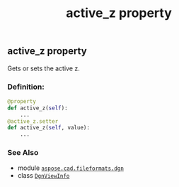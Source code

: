 ﻿---
title: active_z property
second_title: Aspose.CAD for Python via .NET API References
description: 
type: docs
weight: 30
url: /python-net/aspose.cad.fileformats.dgn/dgnviewinfo/active_z/
is_root: false
---

## active_z property


Gets or sets the active z.
### Definition:
```python
@property
def active_z(self):
    ...
@active_z.setter
def active_z(self, value):
    ...
```

### See Also
* module [`aspose.cad.fileformats.dgn`](../../)
* class [`DgnViewInfo`](/cad/python-net/aspose.cad.fileformats.dgn/dgnviewinfo)

